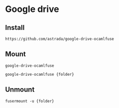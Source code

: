 # Google drive

## Install 

    https://github.com/astrada/google-drive-ocamlfuse

## Mount

    google-drive-ocamlfuse

    google-drive-ocamlfuse {folder}

## Unmount

    fusermount -u {folder}
